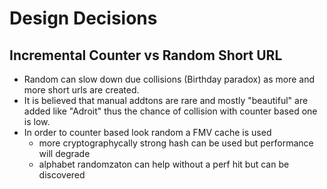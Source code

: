 ﻿# Design Decisions
## Incremental Counter vs Random Short URL
- Random can slow down due collisions (Birthday paradox) as more and more short urls are created.
- It is believed that manual addtons are rare and mostly "beautiful" are added like "Adroit" thus the chance of collision with counter based one is low.
- In order to counter based look random a FMV cache is used
	- more cryptographycally strong hash can be used but performance will degrade
	- alphabet randomzaton can help without a perf hit but can be discovered
